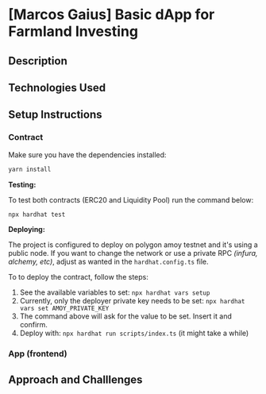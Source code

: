 # [Marcos Gaius] Basic dApp for Farmland Investing

## Description

## Technologies Used

## Setup Instructions

### Contract

Make sure you have the dependencies installed:

```js
yarn install
```

**Testing:**

To test both contracts (ERC20 and Liquidity Pool) run the command below:

```js
npx hardhat test
```

**Deploying:**

The project is configured to deploy on polygon amoy testnet and it's using a public node. If you want to change the network or use a private RPC _(infura, alchemy, etc)_, adjust as wanted in the `hardhat.config.ts` file.

To to deploy the contract, follow the steps:

1. See the available variables to set: `npx hardhat vars setup`
2. Currently, only the deployer private key needs to be set: `npx hardhat vars set AMOY_PRIVATE_KEY`
3. The command above will ask for the value to be set. Insert it and confirm.
4. Deploy with: `npx hardhat run scripts/index.ts` (it might take a while)

### App (frontend)

## Approach and Challlenges
